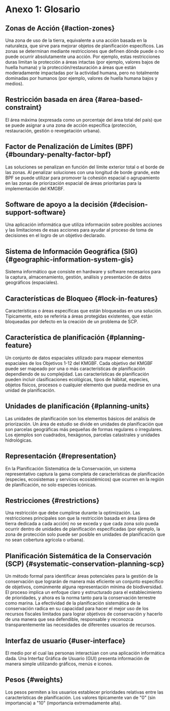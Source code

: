 # Anexo 1: Glosario

## Zonas de Acción {#action-zones}

Una zona de uso de la tierra, equivalente a una acción basada en la naturaleza, que sirve para mejorar objetos de planificación específicos. Las zonas se determinan mediante restricciones que definen dónde puede o no puede ocurrir absolutamente una acción. Por ejemplo, estas restricciones duras limitan la protección a áreas intactas (por ejemplo, valores bajos de huella humana) y la protección/restauración a áreas que están moderadamente impactadas por la actividad humana, pero no totalmente dominadas por humanos (por ejemplo, valores de huella humana bajos y medios).

## Restricción basada en área {#area-based-constraint}

El área máxima (expresada como un porcentaje del área total del país) que se puede asignar a una zona de acción específica (protección, restauración, gestión o revegetación urbana).

## Factor de Penalización de Límites (BPF) {#boundary-penalty-factor-bpf}

Las soluciones se penalizan en función del límite exterior total o el borde de las zonas. Al penalizar soluciones con una longitud de borde grande, este BPF se puede utilizar para promover la cohesión espacial o agrupamiento en las zonas de priorización espacial de áreas prioritarias para la implementación del KMGBF.

## Software de apoyo a la decisión {#decision-support-software}

Una aplicación informática que utiliza información sobre posibles acciones y las limitaciones de esas acciones para ayudar al proceso de toma de decisiones en el logro de un objetivo declarado.

## Sistema de Información Geográfica (SIG) {#geographic-information-system-gis}

Sistema informático que consiste en hardware y software necesarios para la captura, almacenamiento, gestión, análisis y presentación de datos geográficos (espaciales).

## Características de Bloqueo {#lock-in-features}

Características o áreas específicas que están bloqueadas en una solución. Típicamente, esto se referiría a áreas protegidas existentes, que están bloqueadas por defecto en la creación de un problema de SCP.

## Característica de planificación {#planning-feature}

Un conjunto de datos espaciales utilizado para mapear elementos espaciales de los Objetivos 1-12 del KMGBF. Cada objetivo del KMGBF puede ser mapeado por una o más características de planificación dependiendo de su complejidad. Las características de planificación pueden incluir clasificaciones ecológicas, tipos de hábitat, especies, objetos físicos, procesos o cualquier elemento que pueda medirse en una unidad de planificación.

## Unidades de planificación {#planning-units}

Las unidades de planificación son los elementos básicos del análisis de priorización. Un área de estudio se divide en unidades de planificación que son parcelas geográficas más pequeñas de formas regulares o irregulares. Los ejemplos son cuadrados, hexágonos, parcelas catastrales y unidades hidrológicas.

## Representación {#representation}

En la Planificación Sistemática de la Conservación, un sistema representativo captura la gama completa de características de planificación (especies, ecosistemas y servicios ecosistémicos) que ocurren en la región de planificación, no solo especies icónicas.

## Restricciones {#restrictions}

Una restricción que debe cumplirse durante la optimización. Las restricciones principales son que la restricción basada en área (área de tierra dedicada a cada acción) no se exceda y que cada zona solo pueda ocurrir dentro de unidades de planificación especificadas (por ejemplo, la zona de protección solo puede ser posible en unidades de planificación que no sean cobertura agrícola o urbana).

## Planificación Sistemática de la Conservación (SCP) {#systematic-conservation-planning-scp}

Un método formal para identificar áreas potenciales para la gestión de la conservación que lograrán de manera más eficiente un conjunto específico de objetivos, comúnmente alguna representación mínima de biodiversidad. El proceso implica un enfoque claro y estructurado para el establecimiento de prioridades, y ahora es la norma tanto para la conservación terrestre como marina. La efectividad de la planificación sistemática de la conservación radica en su capacidad para hacer el mejor uso de los recursos fiscales limitados para lograr objetivos de conservación y hacerlo de una manera que sea defendible, responsable y reconozca transparentemente las necesidades de diferentes usuarios de recursos.

## Interfaz de usuario {#user-interface}

El medio por el cual las personas interactúan con una aplicación informática dada. Una Interfaz Gráfica de Usuario (GUI) presenta información de manera simple utilizando gráficos, menús e iconos.

## Pesos {#weights}

Los pesos permiten a los usuarios establecer prioridades relativas entre las características de planificación. Los valores típicamente van de "0" (sin importancia) a "10" (importancia extremadamente alta).
